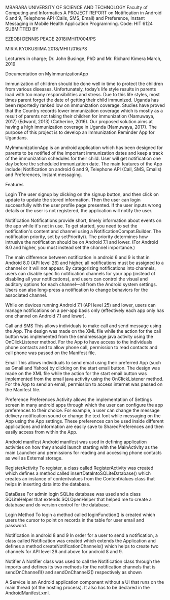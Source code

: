 MBARARA UNIVERSITY OF SCIENCE AND TECHNOLOGY
Faculty of Computing and Informatics
A PROJECT REPORT on Notification in Android 6 and 9, Telephone API (Calls, SMS, Email) and Preference, Instant Messaging in Mobile Health Application Programming. Code: HIT 6124 SUBMITTED BY 

EZEOBI DENNIS PEACE 2018/MHIT/004/PS

MIRIA KYOKUSIIMA 2018/MHIT/016/PS

Lecturers in charge; Dr. John Businge, PhD and Mr. Richard Kimera
March, 2019

Documentation on MyImmunizationApp

Immunization of children should be done well in time to protect the children from various diseases. Unfortunately, today’s life style results in parents load with too many responsibilities and stress. Due to this life styles, most times parent forget the date of getting their child immunized. Uganda has been reportedly ranked low on immunization coverage. Studies have proved that the Country records lower immunization coverage which is mostly as a result of parents not taking their children for immunization (Namuwaya, 2017) (Edward, 2013) (Catherine, 2016). Our proposed solution aims at having a high immunization coverage in Uganda (Namuwaya, 2017). The purpose of this project is to develop an Immunization Reminder App for Ugandans.

MyImmunizationApp is an android application which has been designed for parents to be notified of the important immunization dates and keep a track of the immunization schedules for their child. User will get notification one day before the scheduled immunization date. The main features of the App include; Notification on android 6 and 9, Telephone API (Call, SMS, Emails) and Preferences, Instant messaging.

Features

Login
The user signup by clicking on the signup button, and then click on update to update the stored information. Then the user can login successfully with the user profile page presented. If the user inputs wrong details or the user is not registered, the application will notify the user.

Notification
Notifications provide short, timely information about events on the app while it's not in use.
To get started, you need to set the notification's content and channel using a NotificationCompat.Builder.
The notification priority, set by setPriority(). The priority determines how intrusive the notification should be on Android 7.1 and lower. (For Android 8.0 and higher, you must instead set the channel importance.)

The main difference between notification in android 6 and 9 is that in Android 8.0 (API level 26) and higher, all notifications must be assigned to a channel or it will not appear. By categorizing notifications into channels, users can disable specific notification channels for your app (instead of disabling all your notifications), and users can control the visual and auditory options for each channel—all from the Android system settings. Users can also long-press a notification to change behaviors for the associated channel.

While on devices running Android 7.1 (API level 25) and lower, users can manage notifications on a per-app basis only (effectively each app only has one channel on Android 7.1 and lower).

Call and SMS
This allows individuals to make call and send message using the App. The design was made on the XML file while the action for the call button was implemented from the sendmessage java activity using the OnClickListener method. For the App to have access to the individuals phone contacts and to allow phone call, permission to read contacts and call phone was passed on the Manifest file. 

Email
This allows individuals to send email using their preferred App (such as Gmail and Yahoo) by clicking on the start email button. The design was made on the XML file while the action for the start email button was implemented from the email java activity using the OnClickListener method. For the App to send an email, permission to access internet was passed on the Manifest file. 
 
Preference
Preferences Activity allows the implementation of Settings screen in many android apps through which the user can configure the app preferences to their choice. For example, a user can change the message delivery notification sound or change the text font while messaging on the App using the App settings. These preferences can be used inside different applications and information are easily save to SharedPreferences and then easily access from within the App.   

Android manifest
Android manifest was used in defining application activities on how they should launch starting with the MainActivity as the main Launcher and permissions for reading and accessing phone contacts as well as External storage.
 
RegisterActivity
To register, a class called RegisterActivity was created which defines a method called insertDataIntoSQLiteDatabase() which creates an instance of contentvalues from the ContentValues class that helps in inserting data into the database.

DataBase
For admin login SQLite database was used and a class SQLiteHelper that extends SQLOpenHelper that helped me to create a database and do version control for the database.
 
Login Method
To login a method called loginFunction() is created which users the cursor to point on records in the table for user email and password.
 
Notification in android 8 and 9
In order for a user to send a notification, a class called Notification was created which extends the Application and defines a method createNotificationChannels() which helps to create two channels for API level 26 and above for android 8 and 9.
 
Notifier
A Notifier class was used to call the Notification class through the imports and defines its two methods for the notification channels that is sendOnChannel1() and sendOnChannel2() respectively as shown
 
A Service is an Android application component without a UI that runs on the main thread (of the hosting process). It also has to be declared in the AndroidManifest.xml.

